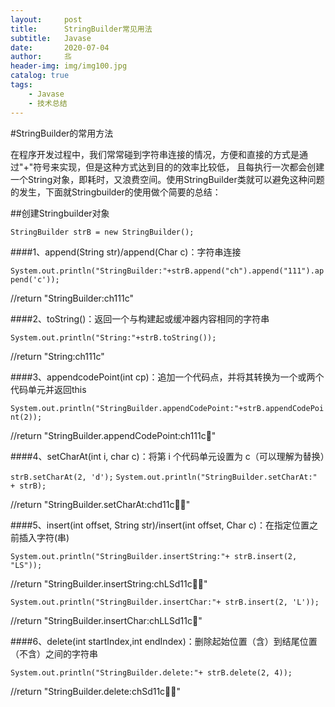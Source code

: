 ```yaml
---
layout:     post                   
title:      StringBuilder常见用法              
subtitle:   Javase
date:       2020-07-04             
author:     丠                 
header-img: img/img100.jpg    
catalog: true                       
tags:                             
    - Javase
    - 技术总结
---
```




#StringBuilder的常用方法 

在程序开发过程中，我们常常碰到字符串连接的情况，方便和直接的方式是通过"+"符号来实现，但是这种方式达到目的的效率比较低，
且每执行一次都会创建一个String对象，即耗时，又浪费空间。使用StringBuilder类就可以避免这种问题的发生，下面就Stringbuilder的使用做个简要的总结：

##创建Stringbuilder对象

`StringBuilder strB = new StringBuilder();`

####1、append(String str)/append(Char c)：字符串连接

`System.out.println("StringBuilder:"+strB.append("ch").append("111").append('c'));`

//return "StringBuilder:ch111c"

####2、toString()：返回一个与构建起或缓冲器内容相同的字符串

`System.out.println("String:"+strB.toString());`

//return "String:ch111c"

####3、appendcodePoint(int cp)：追加一个代码点，并将其转换为一个或两个代码单元并返回this

`System.out.println("StringBuilder.appendCodePoint:"+strB.appendCodePoint(2));`

//return "StringBuilder.appendCodePoint:ch111c"

####4、setCharAt(int i, char c)：将第 i 个代码单元设置为 c（可以理解为替换）

`strB.setCharAt(2, 'd');`
`System.out.println("StringBuilder.setCharAt:" + strB);`

//return "StringBuilder.setCharAt:chd11c"

####5、insert(int offset, String str)/insert(int offset, Char c)：在指定位置之前插入字符(串)

`System.out.println("StringBuilder.insertString:"+ strB.insert(2, "LS"));`

//return "StringBuilder.insertString:chLSd11c"

`System.out.println("StringBuilder.insertChar:"+ strB.insert(2, 'L'));`

//return "StringBuilder.insertChar:chLLSd11c"

####6、delete(int startIndex,int endIndex)：删除起始位置（含）到结尾位置（不含）之间的字符串

`System.out.println("StringBuilder.delete:"+ strB.delete(2, 4));`

//return "StringBuilder.delete:chSd11c"
